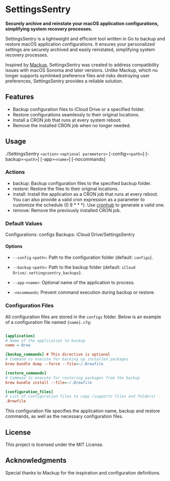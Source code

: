 # SettingsSentry

__Securely archive and reinstate your macOS application configurations, simplifying system recovery processes.__

SettingsSentry is a lightweight and efficient tool written in Go to backup and restore macOS application configurations. It ensures your personalized settings are securely archived and easily reinstated, simplifying system recovery processes.

Inspired by [Mackup](https://github.com/lra/mackup), SettingsSentry was created to address compatibility issues with macOS Sonoma and later versions. Unlike Mackup, which no longer supports symlinked preference files and risks destroying user preferences, SettingsSentry provides a reliable solution.

## Features

- Backup configuration files to iCloud Drive or a specified folder.
- Restore configurations seamlessly to their original locations.
- Install a CRON job that runs at every system reboot.
- Remove the installed CRON job when no longer needed.

## Usage

./SettingsSentry `<action>` `<optional parameters>` [-config=`<path>`] [-backup=`<path>`] [-app=`<name>`] [-nocommands]

### Actions

- backup: Backup configuration files to the specified backup folder.
- restore: Restore the files to their original locations.
- install: Install the application as a CRON job that runs at every reboot.
    You can also provide a valid cron expression as a parameter to customize the schedule (0 9 * * *). Use [cronhub](https://crontab.cronhub.io) to generate a valid one.
- remove: Remove the previously installed CRON job.

### Default Values

Configurations: configs
Backups: iCloud Drive/SettingsSentry

#### Options

- `--config` `<path>`: Path to the configuration folder (default: `configs`).

- `--backup` `<path>`: Path to the backup folder (default: `iCloud Drive/.settingssentry_backups`).

- `--app` `<name>`: Optional name of the application to process.

- `-nocommands`: Prevent command execution during backup or restore.

### Configuration Files

All configuration files are stored in the `configs` folder. Below is an example of a configuration file named `{name}.cfg`:

```ini

[application]
# Name of the application to backup
name = Brew

[backup_commands] # This directive is optional
# Command to execute for backing up installed packages
brew bundle dump --force --file=~/.Brewfile

[restore_commands]
# Command to execute for restoring packages from the backup
brew bundle install --file=~/.Brewfile

[configuration_files]
# List of configuration files to copy (supports files and folders)
.Brewfile

```

This configuration file specifies the application name, backup and restore commands, as well as the necessary configuration files.

## License

This project is licensed under the MIT License.

## Acknowledgments

Special thanks to Mackup for the inspiration and configuration definitions.
